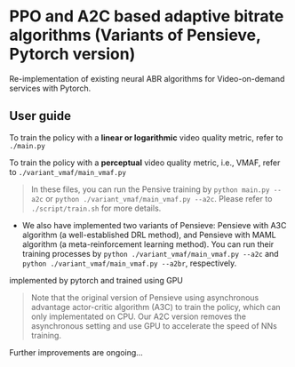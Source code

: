 # PPO and A2C based adaptive bitrate algorithms (Variants of Pensieve, Pytorch version)

Re-implementation of existing neural ABR algorithms for Video-on-demand services with Pytorch.

## User guide

To train the policy with a __linear or logarithmic__ video quality metric, refer to ```./main.py```

To train the policy with a __perceptual__ video quality metric, i.e., VMAF, refer to ```./variant_vmaf/main_vmaf.py```

> In these files, you can run the Pensive training by ```python main.py --a2c``` or ```python ./variant_vmaf/main_vmaf.py --a2c```. Please refer to ```./script/train.sh``` for more details.

- We also have implemented two variants of Pensieve: Pensieve with A3C algorithm (a well-established DRL method), and Pensieve with MAML algorithm (a meta-reinforcement learning method). You can run their training processes by ```python ./variant_vmaf/main_vmaf.py --a2c``` and ```python ./variant_vmaf/main_vmaf.py --a2br```, respectively.

implemented by pytorch and trained using GPU

>Note that the original version of Pensieve using asynchronous advantage actor-critic algorithm (A3C) to train the policy, which can only implementated on CPU. Our A2C version removes the asynchronous setting and use GPU to accelerate the speed of NNs training. 

Further improvements are ongoing...
